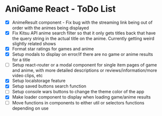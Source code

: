 # AniGame React - ToDo List

-   [x] AnimeResult component - Fix bug with the streaming link being out of order with the animes being displayed
-   [x] Fix Kitsu API anime search filter so that it only gets titles back that have the query string in the actual title on the anime. Currently getting weird slightly related shows
-   [x] Format star ratings for games and anime
-   [x] Setup modals to display on error/if there are no game or anime results for a title
-   [ ] Setup react-router or a modal component for single item pages of game and anime, with more detailed descriptions or reviews/information/more video clips, etc
-   [x] Setup localstorage feature
-   [x] Setup saved buttons search function
-   [ ] Setup console wars buttons to change the theme color of the app
-   [x] Make loader component to display when loading game/anime results
-   [ ] Move functions in components to either util or selectors functions depending on use
